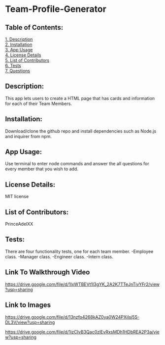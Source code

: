 # Team-Profile-Generator
  
## Table of Contents:  
[1. Description](#Description)  
[2. Installation](#Installation)  
[3. App Usage](#App-Usage)  
[4. License Details](#License-Details)  
[5. List of Contributors](#List-of-Contributors)  
[6. Tests](#Tests)  
[7. Questions](#Questions)  

## Description:
This app lets users to create a HTML page that has cards and information for each of their Team Members.

## Installation:
Download/clone the github repo and install dependencies such as Node.js and inquirer from npm.

## App Usage:
Use terminal to enter node commands and answer the all questions for every member that you wish to add.

## License Details:  
MIT license 

## List of Contributors:
PrinceAdelXX

## Tests:

There are four functionality tests, one for each team member.
-Employee class.
-Manager class.
-Engineer class.
-Intern class.

## Link To Walkthrough Video

https://drive.google.com/file/d/1IxWTBEVt1l3gYK_2A2K7TTeJnTivYFr2/view?usp=sharing


## Link to Images

https://drive.google.com/file/d/13nzfo4268kAZ0ya0W24PXiIsj5S-DL3V/view?usp=sharing

https://drive.google.com/file/d/1izCIvB3Qac0zlEvRxsMDh1HDbREA2P3a/view?usp=sharing

